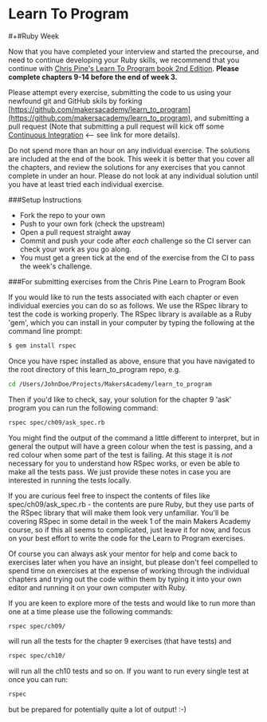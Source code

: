 # Learn To Program

#+#Ruby Week

Now that you have completed your interview and started the precourse, and need to continue developing your Ruby skills, we recommend that you continue with [Chris Pine's Learn To Program book 2nd Edition](https://drive.google.com/file/d/0Bz17qR4zZedib0M5RnRwWFl3MUk/view).  **Please complete chapters 9-14 before the end of week 3.**

Please attempt every exercise, submitting the code to us using your newfound git and GitHub skils by forking [https://github.com/makersacademy/learn_to_program](https://github.com/makersacademy/learn_to_program), and submitting a pull request (Note that submitting a pull request will kick off some [Continuous Integration](https://github.com/makersacademy/pre_course/blob/master/pills/continuous_integration.md) <-- see link for more details).

Do not spend more than an hour on any individual exercise.  The solutions are included at the end of the book.  This week it is better that you cover all the chapters, and review the solutions for any exercises that you cannot complete in under an hour.  Please do not look at any individual solution until you have at least tried each individual exercise.

###Setup Instructions

 - Fork the repo to your own
 - Push to your own fork (check the upstream)
 - Open a pull request straight away
 - Commit and push your code after *each* challenge so the CI server can check your work as you go along.
 - You must get a green tick at the end of the exercise from the CI to pass the week's challenge.

###For submitting exercises from the Chris Pine Learn to Program Book

If you would like to run the tests associated with each chapter or even individual exercies you can do so as follows.  We use the RSpec library to test the code is working properly.  The RSpec library is available as a Ruby 'gem', which you can install in your computer by typing the following at the command line prompt:

```sh
$ gem install rspec
```

Once you have rspec installed as above, ensure that you have navigated to the root directory of this learn_to_program repo, e.g.

```sh
cd /Users/JohnDoe/Projects/MakersAcademy/learn_to_program
```

Then if you'd like to check, say, your solution for the chapter 9 'ask' program you can run the following command:

```sh
rspec spec/ch09/ask_spec.rb
```

You might find the output of the command a little different to interpret, but in general the output will have a green colour when the test is passing, and a red colour when some part of the test is failing.  At this stage it is *not* necessary for you to understand how RSpec works, or even be able to make all the tests pass.  We just provide these notes in case you are interested in running the tests locally.

If you are curious feel free to inspect the contents of files like spec/ch09/ask_spec.rb - the contents are pure Ruby, but they use parts of the RSpec library that will make them look very unfamiliar.  You'll be covering RSpec in some detail in the week 1 of the main Makers Academy course, so if this all seems to complicated, just leave it for now, and focus on your best effort to write the code for the Learn to Program exercises.

Of course you can always ask your mentor for help and come back to exercises later when you have an insight, but please don't feel compelled to spend time on exercises at the expense of working through the individual chapters and trying out the code within them by typing it into your own editor and running it on your own computer with Ruby.

If you are keen to explore more of the tests and would like to run more than one at a time please use the following commands:

```sh
rspec spec/ch09/
```

will run all the tests for the chapter 9 exercises (that have tests) and

```sh
rspec spec/ch10/
```

will run all the ch10 tests and so on.  If you want to run every single test at once you can run:

```sh
rspec
```

but be prepared for potentially quite a lot of output! :-)

